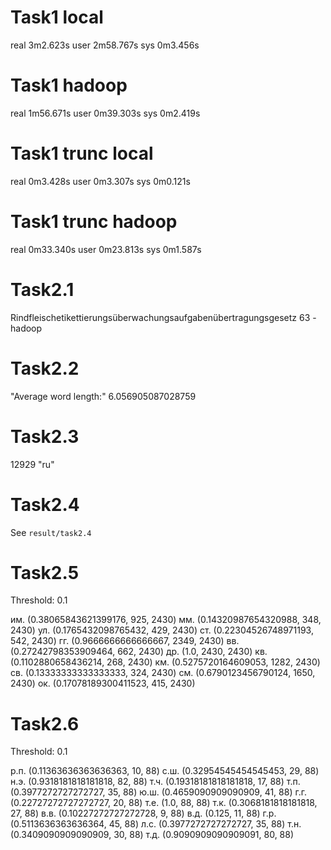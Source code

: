 # Task1 local
real    3m2.623s
user    2m58.767s
sys     0m3.456s

# Task1 hadoop
real    1m56.671s
user    0m39.303s
sys     0m2.419s

# Task1 trunc local
real    0m3.428s
user    0m3.307s
sys     0m0.121s

# Task1 trunc hadoop
real    0m33.340s
user    0m23.813s
sys     0m1.587s

# Task2.1
Rindfleischetikettierungsüberwachungsaufgabenübertragungsgesetz 63 - hadoop

# Task2.2
"Average word length:"  6.056905087028759

# Task2.3
12929   "ru"

# Task2.4

See `result/task2.4`

# Task2.5
Threshold: 0.1

им.     (0.38065843621399176, 925, 2430)
мм.     (0.14320987654320988, 348, 2430)
ул.     (0.1765432098765432, 429, 2430)
ст.     (0.22304526748971193, 542, 2430)
гг.     (0.9666666666666667, 2349, 2430)
вв.     (0.27242798353909464, 662, 2430)
др.     (1.0, 2430, 2430)
кв.     (0.1102880658436214, 268, 2430)
км.     (0.5275720164609053, 1282, 2430)
св.     (0.13333333333333333, 324, 2430)
см.     (0.6790123456790124, 1650, 2430)
ок.     (0.17078189300411523, 415, 2430)

# Task2.6
Threshold: 0.1

р.п.    (0.11363636363636363, 10, 88)
с.ш.    (0.32954545454545453, 29, 88)
н.э.    (0.9318181818181818, 82, 88)
т.ч.    (0.19318181818181818, 17, 88)
т.п.    (0.3977272727272727, 35, 88)
ю.ш.    (0.4659090909090909, 41, 88)
г.г.    (0.22727272727272727, 20, 88)
т.е.    (1.0, 88, 88)
т.к.    (0.3068181818181818, 27, 88)
в.в.    (0.10227272727272728, 9, 88)
в.д.    (0.125, 11, 88)
г.р.    (0.5113636363636364, 45, 88)
л.с.    (0.3977272727272727, 35, 88)
т.н.    (0.3409090909090909, 30, 88)
т.д.    (0.9090909090909091, 80, 88)
